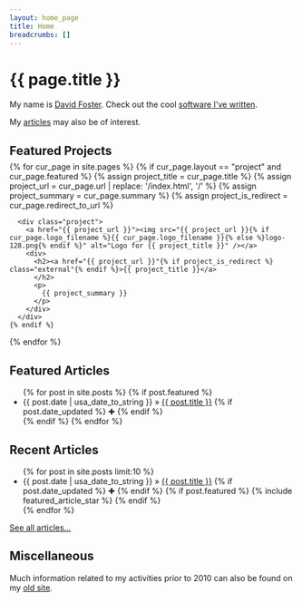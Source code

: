 ```yaml
---
layout: home_page
title: Home
breadcrumbs: []
---
```

<h1>{{ page.title }}</h1>

My name is [David Foster]. Check out the cool [software I've written].

My [articles] may also be of interest.

[David Foster]: /about/
[software I've written]: /projects/
[articles]: /articles/

## Featured Projects

<div class="x-projects" style="margin-bottom: 1.25em; margin-top: -.7em;">
  {% for cur_page in site.pages %}
    {% if cur_page.layout == "project" and cur_page.featured %}
      {% assign project_title = cur_page.title %}
      {% assign project_url = cur_page.url | replace: '/index.html', '/' %}
      {% assign project_summary = cur_page.summary %}
      {% assign project_is_redirect = cur_page.redirect_to_url %}
      
      <div class="project">
        <a href="{{ project_url }}"><img src="{{ project_url }}{% if cur_page.logo_filename %}{{ cur_page.logo_filename }}{% else %}logo-128.png{% endif %}" alt="Logo for {{ project_title }}" /></a>
        <div>
          <h2><a href="{{ project_url }}"{% if project_is_redirect %} class="external"{% endif %}>{{ project_title }}</a>
          </h2>
          <p>
            {{ project_summary }}
          </p>
        </div>
      </div>
    {% endif %}
  {% endfor %}
</div>

## Featured Articles

<ul class="x-posts">
  {% for post in site.posts %}
    {% if post.featured %}
      <li>
        <span>{{ post.date | usa_date_to_string }}</span> &raquo; <a href="{{ BASE_PATH }}{{ post.url }}">{{ post.title }}</a>
        {% if post.date_updated %}
          <span title="Updated {{ post.date_updated | usa_date_to_string }}" style="cursor: help;">✚</span>
        {% endif %}
      </li>
    {% endif %}
  {% endfor %}
</ul>

## Recent Articles

<ul class="x-posts">
  {% for post in site.posts limit:10 %}
    <li>
      <span>{{ post.date | usa_date_to_string }}</span> &raquo; <a href="{{ BASE_PATH }}{{ post.url }}">{{ post.title }}</a>
      {% if post.date_updated %}
        <span title="Updated {{ post.date_updated | usa_date_to_string }}" style="cursor: help;">✚</span>
      {% endif %}
      {% if post.featured %}
        {% include featured_article_star %}
      {% endif %}
    </li>
  {% endfor %}
</ul>
<a href="/articles/">See all articles...</a>

## Miscellaneous

Much information related to my activities prior to 2010 can also be found on 
my [old site].

[old site]: /prism/
